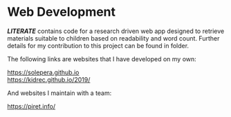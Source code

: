 # Web Development

***LITERATE*** contains code for a research driven web app designed to retrieve materials suitable to children based on readability and word count. Further details for my contribution to this project can be found in folder.

The following links are websites that I have developed on my own:

https://solepera.github.io <br/>
https://kidrec.github.io/2019/

And websites I maintain with a team:

https://piret.info/



